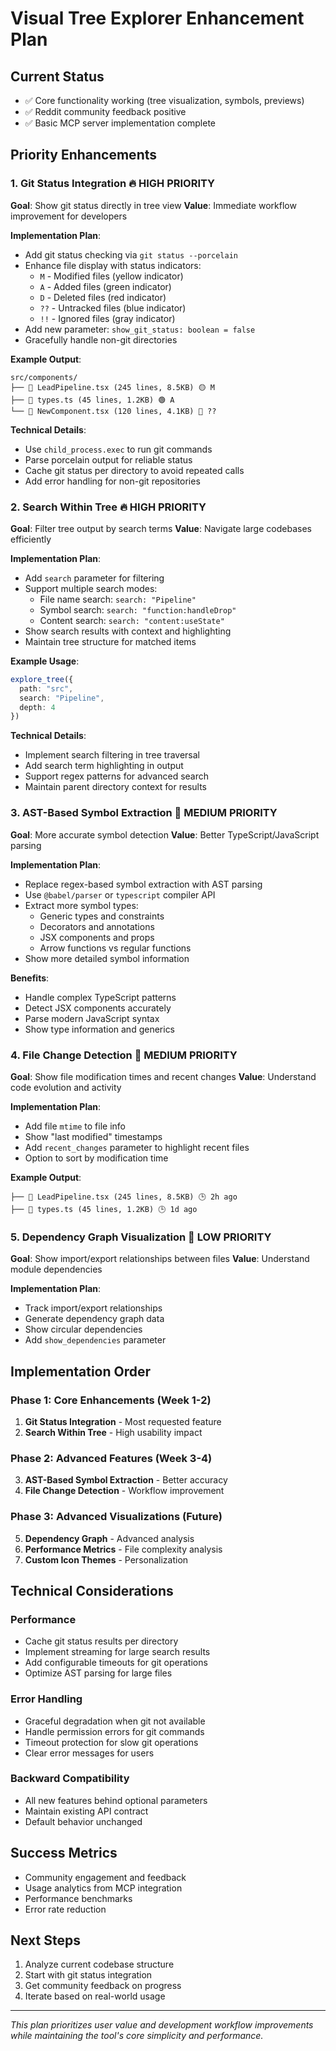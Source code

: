 # Visual Tree Explorer Enhancement Plan

## Current Status
- ✅ Core functionality working (tree visualization, symbols, previews)
- ✅ Reddit community feedback positive
- ✅ Basic MCP server implementation complete

## Priority Enhancements

### 1. Git Status Integration 🔥 HIGH PRIORITY
**Goal**: Show git status directly in tree view
**Value**: Immediate workflow improvement for developers

**Implementation Plan**:
- Add git status checking via `git status --porcelain` 
- Enhance file display with status indicators:
  - `M` - Modified files (yellow indicator)
  - `A` - Added files (green indicator) 
  - `D` - Deleted files (red indicator)
  - `??` - Untracked files (blue indicator)
  - `!!` - Ignored files (gray indicator)
- Add new parameter: `show_git_status: boolean = false`
- Gracefully handle non-git directories

**Example Output**:
```
src/components/
├── 📝 LeadPipeline.tsx (245 lines, 8.5KB) 🟡 M
├── 📝 types.ts (45 lines, 1.2KB) 🟢 A
└── 📝 NewComponent.tsx (120 lines, 4.1KB) 🔵 ??
```

**Technical Details**:
- Use `child_process.exec` to run git commands
- Parse porcelain output for reliable status
- Cache git status per directory to avoid repeated calls
- Add error handling for non-git repositories

### 2. Search Within Tree 🔥 HIGH PRIORITY  
**Goal**: Filter tree output by search terms
**Value**: Navigate large codebases efficiently

**Implementation Plan**:
- Add `search` parameter for filtering
- Support multiple search modes:
  - File name search: `search: "Pipeline"`
  - Symbol search: `search: "function:handleDrop"`
  - Content search: `search: "content:useState"`
- Show search results with context and highlighting
- Maintain tree structure for matched items

**Example Usage**:
```typescript
explore_tree({
  path: "src",
  search: "Pipeline",
  depth: 4
})
```

**Technical Details**:
- Implement search filtering in tree traversal
- Add search term highlighting in output
- Support regex patterns for advanced search
- Maintain parent directory context for results

### 3. AST-Based Symbol Extraction 🔶 MEDIUM PRIORITY
**Goal**: More accurate symbol detection
**Value**: Better TypeScript/JavaScript parsing

**Implementation Plan**:
- Replace regex-based symbol extraction with AST parsing
- Use `@babel/parser` or `typescript` compiler API
- Extract more symbol types:
  - Generic types and constraints
  - Decorators and annotations
  - JSX components and props
  - Arrow functions vs regular functions
- Show more detailed symbol information

**Benefits**:
- Handle complex TypeScript patterns
- Detect JSX components accurately  
- Parse modern JavaScript syntax
- Show type information and generics

### 4. File Change Detection 🔶 MEDIUM PRIORITY
**Goal**: Show file modification times and recent changes
**Value**: Understand code evolution and activity

**Implementation Plan**:
- Add file `mtime` to file info
- Show "last modified" timestamps
- Add `recent_changes` parameter to highlight recent files
- Option to sort by modification time

**Example Output**:
```
├── 📝 LeadPipeline.tsx (245 lines, 8.5KB) 🕒 2h ago
├── 📝 types.ts (45 lines, 1.2KB) 🕒 1d ago
```

### 5. Dependency Graph Visualization 🔶 LOW PRIORITY
**Goal**: Show import/export relationships between files
**Value**: Understand module dependencies

**Implementation Plan**:
- Track import/export relationships
- Generate dependency graph data
- Show circular dependencies
- Add `show_dependencies` parameter

## Implementation Order

### Phase 1: Core Enhancements (Week 1-2)
1. **Git Status Integration** - Most requested feature
2. **Search Within Tree** - High usability impact

### Phase 2: Advanced Features (Week 3-4)  
3. **AST-Based Symbol Extraction** - Better accuracy
4. **File Change Detection** - Workflow improvement

### Phase 3: Advanced Visualizations (Future)
5. **Dependency Graph** - Advanced analysis
6. **Performance Metrics** - File complexity analysis
7. **Custom Icon Themes** - Personalization

## Technical Considerations

### Performance
- Cache git status results per directory
- Implement streaming for large search results
- Add configurable timeouts for git operations
- Optimize AST parsing for large files

### Error Handling
- Graceful degradation when git not available
- Handle permission errors for git commands
- Timeout protection for slow git operations
- Clear error messages for users

### Backward Compatibility
- All new features behind optional parameters
- Maintain existing API contract
- Default behavior unchanged

## Success Metrics
- Community engagement and feedback
- Usage analytics from MCP integration
- Performance benchmarks
- Error rate reduction

## Next Steps
1. Analyze current codebase structure
2. Start with git status integration
3. Get community feedback on progress
4. Iterate based on real-world usage

---

*This plan prioritizes user value and development workflow improvements while maintaining the tool's core simplicity and performance.*